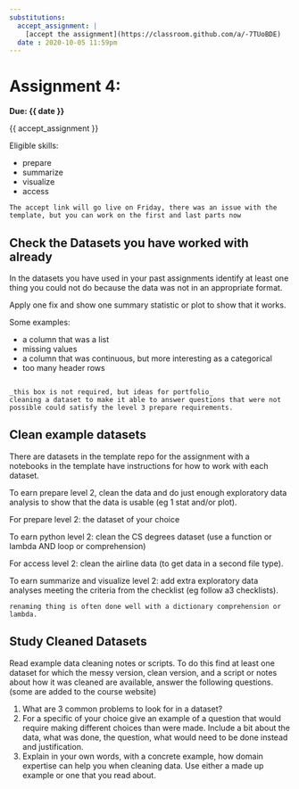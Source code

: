 ```yaml
---
substitutions:
  accept_assignment: |
    [accept the assignment](https://classroom.github.com/a/-7TUoBDE)
  date : 2020-10-05 11:59pm
---
```

# Assignment 4:

__Due: {{ date }}__

{{ accept_assignment }}

Eligible skills:
- prepare
- summarize
- visualize
- access

```{warning}
The accept link will go live on Friday, there was an issue with the template, but you can work on the first and last parts now
```

## Check the Datasets you have worked with already

In the datasets you have used in your past assignments identify at least one
thing you could not do because the data was not in an appropriate format.

Apply one fix and show one summary statistic or plot to show that it works.


Some examples:
- a column that was a list
- missing values
- a column that was continuous, but more interesting as a categorical
- too many header rows

```{amdonition} Think Ahead

_this box is not required, but ideas for portfolio_
cleaning a dataset to make it able to answer questions that were not possible could satisfy the level 3 prepare requirements.
```


## Clean example datasets

There are datasets in the template repo for the assignment with a notebooks in the template have instructions for how to work with each dataset.

To earn prepare level 2, clean the data and do just enough exploratory data analysis to show that the data is usable (eg 1 stat and/or plot).

For prepare level 2: the dataset of your choice

To earn python level 2: clean the CS degrees dataset (use a function or lambda AND loop or comprehension)

For access level 2: clean the airline data (to get data in a second file type).

To earn summarize and visualize level 2: add extra exploratory data analyses meeting the criteria from the checklist (eg follow a3 checklists).

```{hint}
renaming thing is often done well with a dictionary comprehension or lambda.
```

## Study Cleaned Datasets

Read example data cleaning notes or scripts. To do this find at least one dataset for which the messy version, clean version, and a script or notes about how it was cleaned are available, answer the following questions. (some are added to the course website)

1. What are 3 common problems to look for in a dataset?
1. For a specific of your choice give an example of a question that would require making different choices than were made. Include a bit about the data, what was done, the question, what would need to be done instead and justification.
1. Explain in your own words, with a concrete example, how domain expertise can help you when cleaning data. Use either a made up example or one that you read about.
